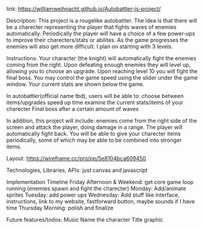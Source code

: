 link: https://williamweihnacht.github.io/Autobattler-js-project/

Description:
This project is a rougelike autobattler. The idea is that there will be a charecter representing the player that fights waves of enemies automatically. Periodically the player will have a choice of a few power-ups to improve their charecters/stats or abilites. As the game progresses the enemies will also get more difficult. I plan on starting with 3 levels.

Instructions:
Your character (the knight) will automatically fight the enemies coming from the right. Upon defeating enough enemies they will level up, allowing you to choose an upgrade. 
Upon reaching level 10 you will fight the final boss. You may control the game speed using the slider under the game window. Your current stats are shown below the game.

In autobattler(official name tbd), users will be able to:
choose between items/upgrades
speed up time
examine the current stats/items of your charecter
Final boss after a certain amount of waves

In addition, this project will include:
enemies come from the right side of the screen and attack the player, doing damage in a range. The player will automatically fight back. You will be able to give your charecter items periodically, some of which may be able to be combined into stronger items.

Layout:
https://wireframe.cc/pro/pp/5e8104bca609450

Technologies, Libraries, APIs:
just canvas and javascript

Implementation Timeline
Friday Afternoon & Weekend: get core game loop running (enemies spawn and fight the charecter)
Monday: Add/animate sprites
Tuesday: add power ups
Wednesday: Add stuff like interface, instructions, link to my website, fastforward button, maybe sounds if I have time
Thursday Morning: polish and finalize

Future features/todos:
Music
Name the character
Title graphic
